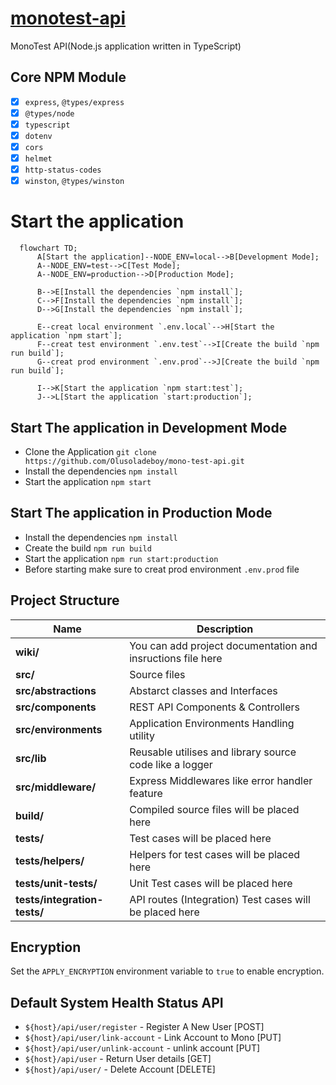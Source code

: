 # [monotest-api]()

MonoTest API(Node.js application written in TypeScript)

## Core NPM Module

- [x] `express`, `@types/express`
- [x] `@types/node`
- [x] `typescript`
- [x] `dotenv`
- [x] `cors`
- [x] `helmet`
- [x] `http-status-codes`
- [x] `winston`, `@types/winston`

# Start the application

```mermaid
  flowchart TD;
      A[Start the application]--NODE_ENV=local-->B[Development Mode];
      A--NODE_ENV=test-->C[Test Mode];
      A--NODE_ENV=production-->D[Production Mode];

      B-->E[Install the dependencies `npm install`];
      C-->F[Install the dependencies `npm install`];
      D-->G[Install the dependencies `npm install`];

      E--creat local environment `.env.local`-->H[Start the application `npm start`];
      F--creat test environment `.env.test`-->I[Create the build `npm run build`];
      G--creat prod environment `.env.prod`-->J[Create the build `npm run build`];

      I-->K[Start the application `npm start:test`];
      J-->L[Start the application `start:production`];

```
## Start The application in Development Mode

- Clone the Application `git clone https://github.com/Olusoladeboy/mono-test-api.git`
- Install the dependencies `npm install`
- Start the application `npm start`

## Start The application in Production Mode

- Install the dependencies `npm install`
- Create the build `npm run build`
- Start the application `npm run start:production`
- Before starting make sure to creat prod environment `.env.prod` file


## Project Structure

| Name                              | Description |
| --------------------------------- | ----------- |
| **wiki/**                         | You can add project documentation and insructions file here |
| **src/**                          | Source files |
| **src/abstractions**              | Abstarct classes and Interfaces  |
| **src/components**                | REST API Components & Controllers  |
| **src/environments**              | Application Environments Handling utility  |
| **src/lib**                       | Reusable utilises and library source code like a logger|
| **src/middleware/**               | Express Middlewares like error handler feature |
| **build/**                        | Compiled source files will be placed here |
| **tests/**                        | Test cases will be placed here |
| **tests/helpers/**                | Helpers for test cases will be placed here  |
| **tests/unit-tests/**             | Unit Test cases will be placed here  |
| **tests/integration-tests/**      | API routes (Integration) Test cases will be placed here|


## Encryption

Set the `APPLY_ENCRYPTION` environment variable to `true` to enable encryption.

## Default System Health Status API

- `${host}/api/user/register` - Register A New User [POST]
- `${host}/api/user/link-account` - Link Account to Mono [PUT]
- `${host}/api/user/unlink-account` - unlink account [PUT]
- `${host}/api/user` -  Return User details [GET]
- `${host}/api/user/` - Delete Account [DELETE]
